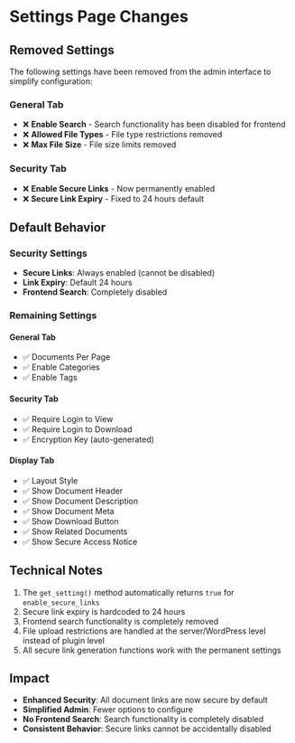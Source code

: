 # Settings Page Changes

## Removed Settings

The following settings have been removed from the admin interface to simplify configuration:

### General Tab
- ❌ **Enable Search** - Search functionality has been disabled for frontend
- ❌ **Allowed File Types** - File type restrictions removed
- ❌ **Max File Size** - File size limits removed

### Security Tab  
- ❌ **Enable Secure Links** - Now permanently enabled
- ❌ **Secure Link Expiry** - Fixed to 24 hours default

## Default Behavior

### Security Settings
- **Secure Links**: Always enabled (cannot be disabled)
- **Link Expiry**: Default 24 hours
- **Frontend Search**: Completely disabled

### Remaining Settings

#### General Tab
- ✅ Documents Per Page
- ✅ Enable Categories  
- ✅ Enable Tags

#### Security Tab
- ✅ Require Login to View
- ✅ Require Login to Download
- ✅ Encryption Key (auto-generated)

#### Display Tab
- ✅ Layout Style
- ✅ Show Document Header
- ✅ Show Document Description
- ✅ Show Document Meta
- ✅ Show Download Button
- ✅ Show Related Documents
- ✅ Show Secure Access Notice

## Technical Notes

1. The `get_setting()` method automatically returns `true` for `enable_secure_links`
2. Secure link expiry is hardcoded to 24 hours
3. Frontend search functionality is completely removed
4. File upload restrictions are handled at the server/WordPress level instead of plugin level
5. All secure link generation functions work with the permanent settings

## Impact

- **Enhanced Security**: All document links are now secure by default
- **Simplified Admin**: Fewer options to configure
- **No Frontend Search**: Search functionality is completely disabled
- **Consistent Behavior**: Secure links cannot be accidentally disabled
